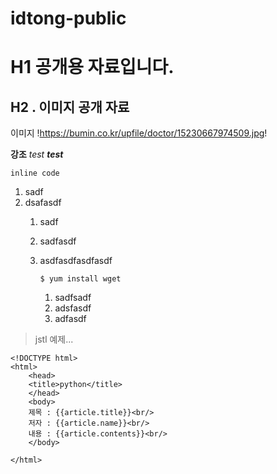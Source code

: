 # idtong-public

# H1 공개용 자료입니다. 

## H2 . 이미지 공개 자료
이미지 !https://bumin.co.kr/upfile/doctor/15230667974509.jpg!
 
 **강조**
 _test_
 _**test**_

`inline code`

1. sadf
2. dsafasdf
    1. sadf
    2. sadfasdf
    3. asdfasdfasdfasdf
       
       `$ yum install wget`
        1. sadfsadf
        2. adsfasdf
        3. adfasdf
> jstl 예제...
```
<!DOCTYPE html>
<html>
	<head>
	<title>python</title>
	</head>
	<body>
	제목 : {{article.title}}<br/>
	저자 : {{article.name}}<br/>
	내용 : {{article.contents}}<br/>
	</body>
	
</html>
```
